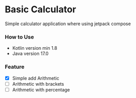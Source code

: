 
# Basic Calculator

Simple calculator application where using jetpack compose

### How to Use

- Kotlin version min 1.8
- Java version 17.0

### Feature
- [x] Simple add Arithmetic
- [ ] Arithmetic with brackets
- [ ] Arithmetic with percentage
